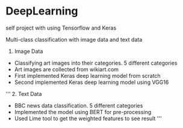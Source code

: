 # DeepLearning
self project with using Tensorflow and Keras


Multi-class classification with image data and text data 

1. Image Data

- Classifying art images into their categories. 5 different categories
- Art images are collected from wikiart.com
- First implemented Keras deep learning model from scratch
- Second implemented Keras deep learning model using VGG16


'''
2. Text Data

- BBC news data classification. 5 different categories
- Implemented the model using BERT for pre-processing
- Used Lime tool to get the weighted features to see result 
'''
